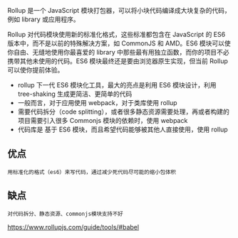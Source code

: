 Rollup 是一个 JavaScript 模块打包器，可以将小块代码编译成大块复杂的代码，例如 library 或应用程序。

Rollup 对代码模块使用新的标准化格式，这些标准都包含在 JavaScript 的 ES6 版本中，而不是以前的特殊解决方案，如 CommonJS 和 AMD。ES6 模块可以使你自由、无缝地使用你最喜爱的 library 中那些最有用独立函数，而你的项目不必携带其他未使用的代码。ES6 模块最终还是要由浏览器原生实现，但当前 Rollup 可以使你提前体验。

- rollup 下一代 ES6 模块化工具，最大的亮点是利用 ES6 模块设计，利用 tree-shaking 生成更简洁、更简单的代码
- 一般而言，对于应用使用 webpack，对于类库使用 rollup
- 需要代码拆分（code splitting），或者很多静态资源需要处理，再或者构建的项目需要引入很多 Commonjs 模块的依赖时，使用 webpack
- 代码库是 基于 ES6 模块，而且希望代码能够被其他人直接使用，使用 rollup

## 优点

    用标准化的格式（es6）来写代码，通过减少死代码尽可能的缩小包体积

## 缺点

    对代码拆分、静态资源、commonjs模块支持不好

https://www.rollupjs.com/guide/tools/#babel
